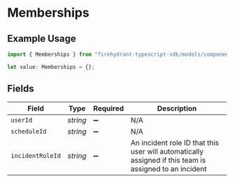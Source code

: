 # Memberships

## Example Usage

```typescript
import { Memberships } from "firehydrant-typescript-sdk/models/components";

let value: Memberships = {};
```

## Fields

| Field                                                                                                  | Type                                                                                                   | Required                                                                                               | Description                                                                                            |
| ------------------------------------------------------------------------------------------------------ | ------------------------------------------------------------------------------------------------------ | ------------------------------------------------------------------------------------------------------ | ------------------------------------------------------------------------------------------------------ |
| `userId`                                                                                               | *string*                                                                                               | :heavy_minus_sign:                                                                                     | N/A                                                                                                    |
| `scheduleId`                                                                                           | *string*                                                                                               | :heavy_minus_sign:                                                                                     | N/A                                                                                                    |
| `incidentRoleId`                                                                                       | *string*                                                                                               | :heavy_minus_sign:                                                                                     | An incident role ID that this user will automatically assigned if this team is assigned to an incident |